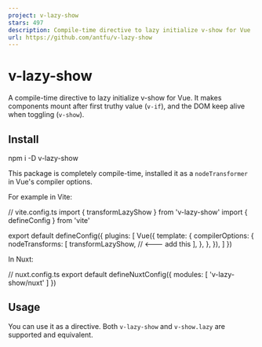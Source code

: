 ```yaml
---
project: v-lazy-show
stars: 497
description: Compile-time directive to lazy initialize v-show for Vue
url: https://github.com/antfu/v-lazy-show
---
```


v-lazy-show
===========

A compile-time directive to lazy initialize v-show for Vue. It makes components mount after first truthy value (`v-if`), and the DOM keep alive when toggling (`v-show`).

Install
-------

npm i -D v-lazy-show

This package is completely compile-time, installed it as a `nodeTransformer` in Vue's compiler options.

For example in Vite:

// vite.config.ts
import { transformLazyShow } from 'v-lazy-show'
import { defineConfig } from 'vite'

export default defineConfig({
  plugins: \[
    Vue({
      template: {
        compilerOptions: {
          nodeTransforms: \[
            transformLazyShow, // <--- add this
          \],
        },
      },
    }),
  \]
})

In Nuxt:

// nuxt.config.ts
export default defineNuxtConfig({
  modules: \[
    'v-lazy-show/nuxt'
  \]
})

Usage
-----

You can use it as a directive. Both `v-lazy-show` and `v-show.lazy` are supported and equivalent.

<script setup lang="ts">
const show \= ref(false)
</script\>

<template\>
  <div v-lazy-show\="show"\>
    <MyComponent />
  </div\>
</template\>

With it, `<MyComponent />` will not be mounted for the first render. Until the first time `show.value = true`, it will be mounted and the DOM will be kept alive. Later if you switch `show.value` back to `false`, `<MyComponent />` will not be unmounted, instead, `display: none` will be applied to the DOM just like `v-show`.

Use Cases
---------

It can be helpful to use with some component that is expensive to create/mount. For example, if you have a tabs component, that some tab contains a heavy component. Using `v-if`, it will get the component destroyed and re-created when switching tabs. Using `v-show`, you will need to pay the mounting cost on the initial render even you haven't switch to that tab yet.

With `v-lazy-show`, you can have the best of both worlds. You can think it as a `v-show` that lazy initializes, or a `v-if` that caches the DOM.

Similarly, this can be helpful for `<details>`, `<dialog>`, `<tabs>`, `<popups>` and other components that you want to keep the DOM alive when toggling.

How does it work?
-----------------

Like how `v-if` works, when you use this directive, it hint the compiler to do some transformation to the generated vnodes.

<template\>
  <div v-lazy-show\="foo"\>
    Hello
  </div\>
</template\>

will be compiled to

import { createCommentVNode as \_createCommentVNode, createElementBlock as \_createElementBlock, createElementVNode as \_createElementVNode, Fragment as \_Fragment, openBlock as \_openBlock, vShow as \_vShow, withDirectives as \_withDirectives } from 'vue'

export function render(\_ctx, \_cache) {
  return (\_cache.\_lazyshow1 || \_ctx.foo)
    ? (\_cache.\_lazyshow1 \= true, (\_openBlock(),
      \_withDirectives(\_createElementVNode('div', null, ' Hello ', 512 /\* NEED\_PATCH \*/), \[
        \[\_vShow, \_ctx.foo\]
      \])))
    : \_createCommentVNode('v-show-if', true)
}

Sponsors
--------

License
-------

MIT License © 2022 Anthony Fu

